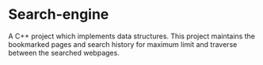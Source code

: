 # Search-engine
A C++ project which implements data structures. This project maintains the bookmarked pages and search history for maximum limit and traverse between the searched webpages.

